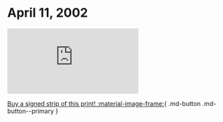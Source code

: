# April 11, 2002

![](https://www.achewood.com/comic.php?date=04112002)

[Buy a signed strip of this print! :material-image-frame:](https://achewood-holiday-pop-up.myshopify.com/products/strip#04112002){ .md-button .md-button--primary }

